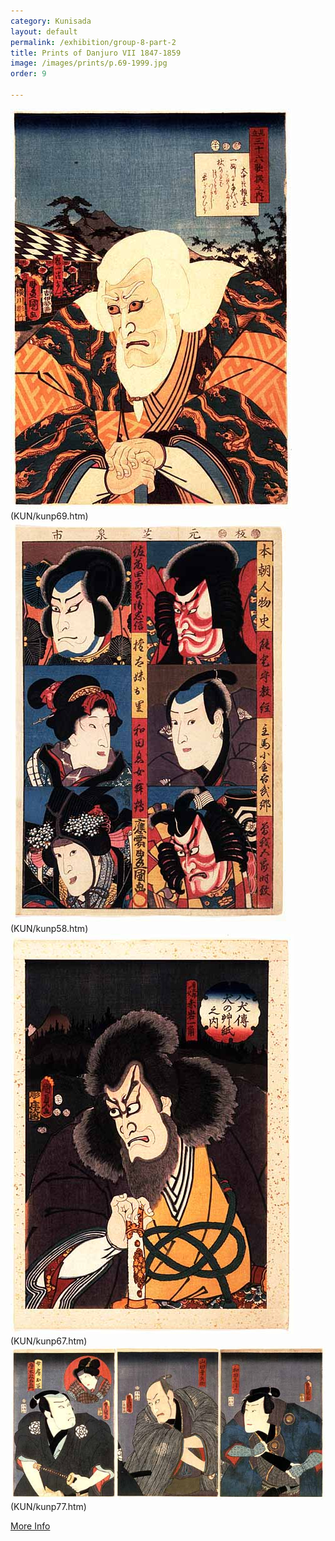 ```yaml
---
category: Kunisada
layout: default
permalink: /exhibition/group-8-part-2
title: Prints of Danjuro VII 1847-1859
image: /images/prints/p.69-1999.jpg
order: 9

---
```

![Kunisada Image](/images/prints/p.69-1999.jpg)(KUN/kunp69.htm)
![Kunisada Image](/images/prints/p.58-1999.jpg)(KUN/kunp58.htm)
![Kunisada Image](/images/prints/p.67-1999.jpg)(KUN/kunp67.htm)
![Kunisada Image](/images/prints/p.77-1999.jpg)(KUN/kunp77.htm)

[More Info](textE.htm)
